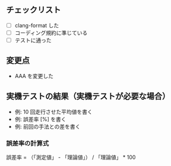 ## チェックリスト

- [ ] clang-format した
- [ ] コーディング規約に準じている
- [ ] テストに通った

## 変更点

- AAA を変更した

## 実機テストの結果（実機テストが必要な場合）

- 例: 10 回走行させた平均値を書く
- 例: 誤差率 [%] を書く
- 例: 前回の手法との差を書く

### 誤差率の計算式

誤差率 = （「測定値」 - 「理論値」） / 「理論値」 \* 100
